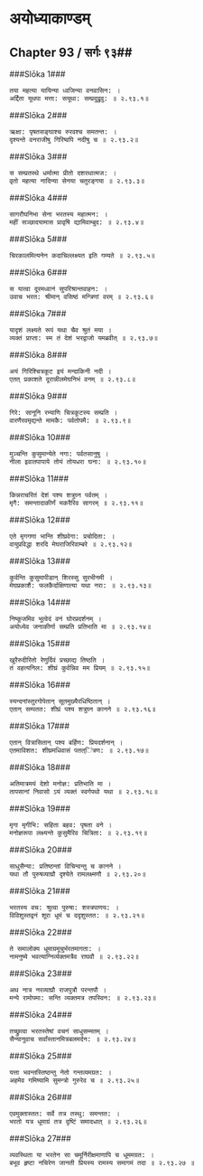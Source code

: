 अयोध्याकाण्डम्
===============================


## Chapter 93  / सर्गः ९३##


###Slōka 1###


    तया महत्या यायिन्या ध्वजिन्या वनवासिन: ।
    अर्द्दिता यूथपा मत्ता: सयूथा: सम्प्रदुद्रुवु: ॥ २.९३.१॥


###Slōka 2###


    ऋक्षा: पृषतसङ्घाश्च रुरवश्च समतन्त: ।
    दृश्यन्ते वनराजीषु गिरिष्वपि नदीषु च ॥ २.९३.२॥


###Slōka 3###


    स सम्प्रतस्थे धर्मात्मा प्रीतो दशरथात्मज: ।
    वृतो महत्या नादिन्या सेनया चतुरङ्गया ॥ २.९३.३॥


###Slōka 4###


    सागरौघनिभा सेना भरतस्य महात्मन: ।
    महीं सञ्छादयामास प्रावृषि द्यामिवाम्बुद: ॥ २.९३.४॥


###Slōka 5###


    चिरकालमित्यनेन कदाचिल्लक्ष्यत इति गम्यते ॥ २.९३.५॥


###Slōka 6###


    स यात्वा दूरमध्वानं सुपरिश्रान्तवाहन: ।
    उवाच भरत: श्रीमान् वसिष्ठं मन्त्रिणां वरम् ॥ २.९३.६॥


###Slōka 7###


    यादृशं लक्ष्यते रूपं यथा चैव श्रुतं मया ।
    व्यक्तं प्राप्ता: स्म तं देशं भरद्वाजो यमब्रवीत् ॥ २.९३.७॥


###Slōka 8###


    अयं गिरिश्चित्रकूट इयं मन्दाकिनी नदी ।
    एतत् प्रकाशते दूरान्नीलमेघनिभं वनम् ॥ २.९३.८॥


###Slōka 9###


    गिरे: सानूनि रम्याणि चित्रकूटस्य सम्प्रति ।
    वारणैरवमृद्यन्ते मामकै: पर्वतोपमै: ॥ २.९३.९॥


###Slōka 10###


    मुञ्चन्ति कुसुमान्येते नगा: पर्वतसानुषु ।
    नीला इवातपापाये तोयं तोयधरा घना: ॥ २.९३.१०॥


###Slōka 11###


    किन्नराचरितं देशं पश्य शत्रुघ्न पर्वतम् ।
    मृगै: समन्तादाकीर्णं मकरैरिव सागरम् ॥ २.९३.११॥


###Slōka 12###


    एते मृगगणा भान्ति शीघ्रवेगा: प्रचोदिता: ।
    वायुप्रविद्धा शरदि मेघराजिरिवाम्बरे ॥ २.९३.१२॥


###Slōka 13###


    कुर्वन्ति कुसुमापीडान् शिरस्सु सुरभीनमी ।
    मेघप्रकाशै: फलकैर्दाक्षिणात्या यथा नरा: ॥ २.९३.१३॥


###Slōka 14###


    निष्कूजमिव भूत्वेदं वनं घोरप्रदर्शनम् ।
    अयोध्येव जनाकीर्णा सम्प्रति प्रतिभाति मा ॥ २.९३.१४॥


###Slōka 15###


    खुरैरुदीरितो रेणुर्दिवं प्रच्छाद्य तिष्ठति ।
    तं वहत्यनिल: शीघ्रं कुर्वन्निव मम प्रियम् ॥ २.९३.१५॥


###Slōka 16###


    स्यन्दनांस्तुरगोपेतान् सूतमुख्यैरधिष्ठितान् ।
    एतान् सम्पतत: शीघ्रं पश्य शत्रुघ्न कानने ॥ २.९३.१६॥


###Slōka 17###


    एतान् वित्रासितान् पश्य बर्हिण: प्रियदर्शनान् ।
    एतमाविशत: शीघ्रमधिवासं पतत्ऺित्रण: ॥ २.९३.१७॥


###Slōka 18###


    अतिमात्रमयं देशो मनोज्ञ: प्रतिभाति मा ।
    तापसानां निवासो ऽयं व्यक्तं स्वर्गपथो यथा ॥ २.९३.१८॥


###Slōka 19###


    मृगा मृगीभि: सहिता बहव: पृषता वने ।
    मनोज्ञरूपा लक्ष्यन्ते कुसुमैरिव चित्रिता: ॥ २.९३.१९॥


###Slōka 20###


    साधुसैन्या: प्रतिष्ठन्तां विचिन्वन्तु च कानने ।
    यथा तौ पुरुषव्याघ्रौ दृश्येते रामलक्ष्मणौ ॥ २.९३.२०॥


###Slōka 21###


    भरतस्य वच: श्रुत्वा पुरुषा: शस्त्रपाणय: ।
    विविशुस्तद्वनं शूरा धूमं च ददृशुस्तत: ॥ २.९३.२१॥


###Slōka 22###


    ते समालोक्य धूमाग्रमूचुर्भरतमागता: ।
    नामनुष्ये भवत्याग्निर्व्यक्तमत्रैव राघवौ ॥ २.९३.२२॥


###Slōka 23###


    अथ नात्र नरव्याघ्रौ राजपुत्रौ परन्तपौ ।
    मन्ये रामोपमा: सन्ति व्यक्तमत्र तपस्विन: ॥ २.९३.२३॥


###Slōka 24###


    तच्छ्रुत्वा भरतस्तेषां वचनं साधुसम्मतम् ।
    सैन्यानुवाच सर्वांस्तानमित्रबलमर्दन: ॥ २.९३.२४॥


###Slōka 25###


    यत्ता भवन्तस्तिष्ठन्तु नेतो गन्तव्यमग्रत: ।
    अहमेव गमिष्यामि सुमन्त्रो गुरुरेव च ॥ २.९३.२५॥


###Slōka 26###


    एवमुक्तास्तत: सर्वे तत्र तस्थु: समन्तत: ।
    भरतो यत्र धूमाग्रं तत्र दृष्टिं समादधात् ॥ २.९३.२६॥


###Slōka 27###


    व्यवस्थिता या भरतेन सा चमूर्निरीक्षमाणापि च धूममग्रत: ।
    बभूव हृष्टा नचिरेण जानती प्रियस्य रामस्य समागमं तदा ॥ २.९३.२७ ॥


